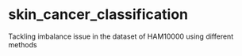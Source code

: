 # skin_cancer_classification
Tackling imbalance issue in the dataset of HAM10000 using different methods
